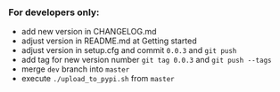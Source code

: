 ### For developers only:

- add new version in CHANGELOG.md
- adjust version in README.md at Getting started
- adjust version in setup.cfg and commit `0.0.3` and `git push`
- add tag for new version number `git tag 0.0.3` and `git push --tags`
- merge `dev` branch into `master`
- execute `./upload_to_pypi.sh` from `master`
